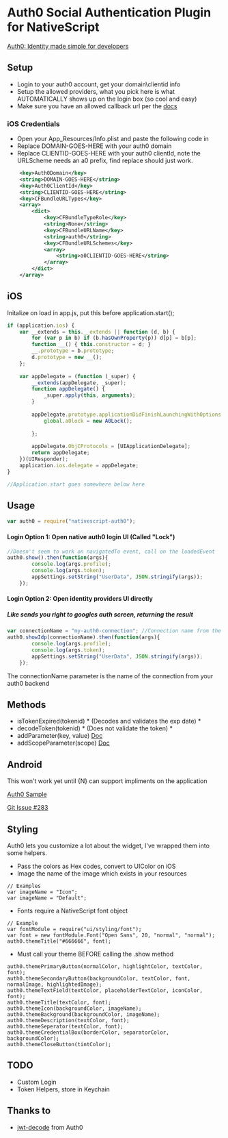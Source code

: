 # Auth0 Social Authentication Plugin for NativeScript

[Auth0: Identity made simple for developers](https://auth0.com)

## Setup
- Login to your auth0 account, get your domain\clientid info
- Setup the allowed providers, what you pick here is what AUTOMATICALLY shows up on the login box (so cool and easy)
- Make sure you have an allowed callback url per the [docs](https://auth0.com/docs/quickstart/native-mobile/ios-objc/aspnet-webapi#before-starting)


### iOS Credentials ###
* Open your App_Resources/Info.plist and paste the following code in
* Replace DOMAIN-GOES-HERE with your auth0 domain
* Replace CLIENTID-GOES-HERE with your auth0 clientId, note the URLScheme needs an a0 prefix, find replace should just work.
``` xml
	<key>Auth0Domain</key>
	<string>DOMAIN-GOES-HERE</string>
	<key>Auth0ClientId</key>
	<string>CLIENTID-GOES-HERE</string>
    <key>CFBundleURLTypes</key>
	<array>
		<dict>
			<key>CFBundleTypeRole</key>
			<string>None</string>
			<key>CFBundleURLName</key>
			<string>auth0</string>
			<key>CFBundleURLSchemes</key>
			<array>
				<string>a0CLIENTID-GOES-HERE</string>
			</array>
		</dict>
	</array>
```



## iOS
Initalize on load in app.js, put this before application.start();

``` js
if (application.ios) {
    var __extends = this.__extends || function (d, b) {
        for (var p in b) if (b.hasOwnProperty(p)) d[p] = b[p];
        function __() { this.constructor = d; }
        __.prototype = b.prototype;
        d.prototype = new __();
    };
    
    var appDelegate = (function (_super) {
        __extends(appDelegate, _super);
        function appDelegate() {
            _super.apply(this, arguments);
        }
        
        appDelegate.prototype.applicationDidFinishLaunchingWithOptions = function (application, launchOptions) {
            global.a0lock = new A0Lock();
            
        };
        
        appDelegate.ObjCProtocols = [UIApplicationDelegate];
        return appDelegate;
    })(UIResponder);
    application.ios.delegate = appDelegate;
}

//Application.start goes somewhere below here
```

## Usage ##
``` js
var auth0 = require("nativescript-auth0");
```

#### Login Option 1: Open native auth0 login UI (Called "Lock") ####
``` js
//Doesn't seem to work on navigatedTo event, call on the loadedEvent
auth0.show().then(function(args){
		console.log(args.profile);
		console.log(args.token);
        appSettings.setString("UserData", JSON.stringify(args));
	});
```


#### Login Option 2: Open identity providers UI directly ####
##### Like sends you right to googles auth screen, returning the result #####

``` js
var connectionName = "my-auth0-connection"; //Connection name from the auth0 backend
auth0.showIdp(connectionName).then(function(args){
		console.log(args.profile);
		console.log(args.token);
        appSettings.setString("UserData", JSON.stringify(args));
	});
```
The connectionName parameter is the name of the connection from your auth0 backend 

## Methods ##
* isTokenExpired(tokenid) * (Decodes and validates the exp date) *
* decodeToken(tokenid) * (Does not validate the token) *
* addParameter(key, value) [Doc](https://auth0.com/docs/libraries/lock-ios/sending-authentication-parameters)
* addScopeParameter(scope) [Doc](https://auth0.com/docs/libraries/lock-ios/sending-authentication-parameters)


## Android

This won't work yet until {N} can support impliments on the application

[Auth0 Sample](https://auth0.com/docs/quickstart/native-mobile/android/aspnet-webapi#3-initialize-lock)

[Git Issue #283](https://github.com/NativeScript/android-runtime/issues/283)

## Styling

Auth0 lets you customize a lot about the widget, I've wrapped them into some helpers.  
* Pass the colors as Hex codes, convert to UIColor on iOS
* Image the name of the image which exists in your resources
```
// Examples
var imageName = "Icon";
var imageName = "Default";
```
* Fonts require a NativeScript font object
```
// Example
var fontModule = require("ui/styling/font");
var font = new fontModule.Font("Open Sans", 20, "normal", "normal");
auth0.themeTitle("#666666", font);
```
* Must call your theme BEFORE calling the .show method

```
auth0.themePrimaryButton(normalColor, highlightColor, textColor, font);
auth0.themeSecondaryButton(backgroundColor, textColor, font, normalImage, highlightedImage);
auth0.themeTextField(textColor, placeholderTextColor, iconColor, font);
auth0.themeTitle(textColor, font);
auth0.themeIcon(backgroundColor, imageName);
auth0.themeBackground(backgroundColor, imageName);
auth0.themeDescription(textColor, font);
auth0.themeSeperator(textColor, font);
auth0.themeCredentialBox(borderColor, separatorColor, backgroundColor);
auth0.themeCloseButton(tintColor);
```

## TODO
* Custom Login
* Token Helpers, store in Keychain

## Thanks to
* [jwt-decode](https://www.npmjs.com/package/jwt-decode) from Auth0
